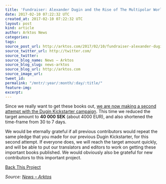 ```yaml
---
title: 'Fundraiser: Alexander Dugin and the Rise of The Multipolar World'
date: 2017-02-10 07:22:32 UTC
created_at: 2017-02-10 07:22:32 UTC
layout: post
kind: article
author: Arktos News
categories: 
tags: 
source_post_url: http://arktos.com/2017/02/10/fundraiser-alexander-dugin-and-the-rise-of-the-multipolar-world/
source_twitter_url: http://twitter.com/
source_twitter: 
source_blog_name: News – Arktos
source_blog_slug: news-arktos
source_blog_url: http://arktos.com
source_image_url: 
tweet_id: 
permalink: "/mntr/:year/:month/:day/:title/"
feature-img: 
excerpt: 
---
```

<p>Since we really want to get these books out, <a href="https://www.kickstarter.com/projects/motpol/alexander-dugin-and-the-rise-of-the-fourth-politic">we are now making a second attempt with the Dugin Kickstarter campaign</a>. This time we reduced the target amount to <strong>40 000 SEK</strong> (about 4000 EUR), and also shortened the time-frame from 30 to 7 days.</p>
<p>We would be eternally grateful if all previous contributors would repeat the same pledge that you made for our previous Dugin Kickstarter, for this second attempt. If everyone does, we will reach the target amount quickly, and will be able to put our translators and editors to work on getting these important books published. We would obviously also be grateful for new contributors to this important project.</p>
<p><a href="https://www.kickstarter.com/projects/motpol/alexander-dugin-and-the-rise-of-the-fourth-politic">Back This Project</a></p><div class="">
    <i>Source: <a href="http://arktos.com">News – Arktos</a></i>
</div>
